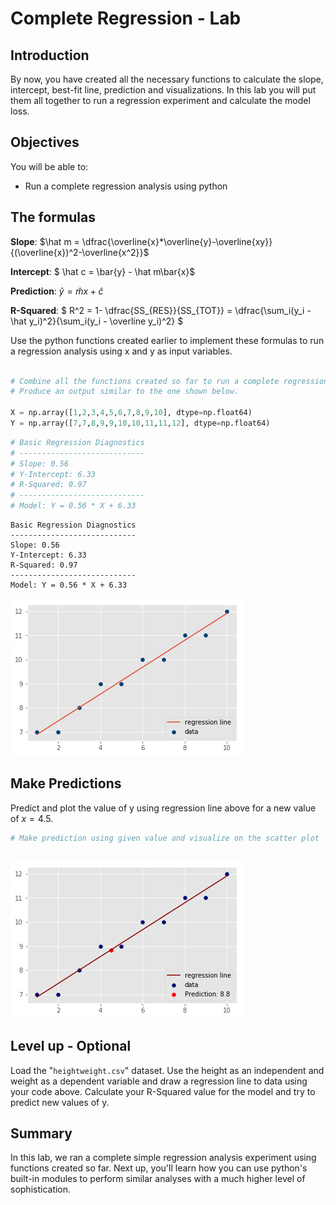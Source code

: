 
# Complete Regression - Lab

## Introduction
By now, you have created all the necessary functions to calculate the slope, intercept, best-fit line, prediction and visualizations. In this lab you will put them all together to run a regression experiment and calculate the model loss. 

## Objectives

You will be able to:

* Run a complete regression analysis using python

## The formulas

**Slope**: 
$\hat m = \dfrac{\overline{x}*\overline{y}-\overline{xy}}{(\overline{x})^2-\overline{x^2}}$


**Intercept**: $ \hat c = \bar{y} - \hat m\bar{x}$

**Prediction**: $\hat{y} = \hat mx + \hat c$

**R-Squared**: 
$ R^2 = 1- \dfrac{SS_{RES}}{SS_{TOT}} = \dfrac{\sum_i(y_i - \hat y_i)^2}{\sum_i(y_i - \overline y_i)^2} $


Use the python functions created earlier to implement these formulas to run a regression analysis using x and y as input variables. 


```python

# Combine all the functions created so far to run a complete regression experiment. 
# Produce an output similar to the one shown below. 

X = np.array([1,2,3,4,5,6,7,8,9,10], dtype=np.float64)
Y = np.array([7,7,8,9,9,10,10,11,11,12], dtype=np.float64)

```


```python
# Basic Regression Diagnostics
# ----------------------------
# Slope: 0.56
# Y-Intercept: 6.33
# R-Squared: 0.97
# ----------------------------
# Model: Y = 0.56 * X + 6.33
```

    Basic Regression Diagnostics
    ----------------------------
    Slope: 0.56
    Y-Intercept: 6.33
    R-Squared: 0.97
    ----------------------------
    Model: Y = 0.56 * X + 6.33



![png](index_files/index_2_1.png)


## Make Predictions

Predict and plot the value of y using regression line above for a new value of $x = 4.5$.


```python
# Make prediction using given value and visualize on the scatter plot

```


```python

```


![png](index_files/index_5_0.png)


## Level up - Optional 
Load the "`heightweight.csv`" dataset. Use the height as an independent and weight as a dependent variable and draw a regression line to data using your code above. Calculate your R-Squared value for the model and try to predict new values of y. 

## Summary

In this lab, we ran a complete simple regression analysis experiment using functions created so far. Next up, you'll learn how you can use python's built-in modules to perform similar analyses with a much higher level of sophistication. 
